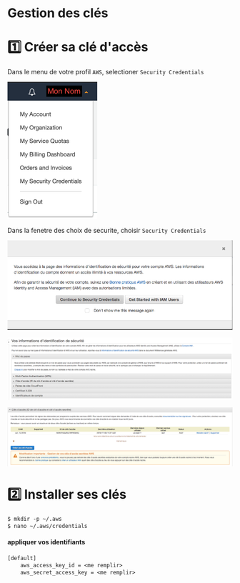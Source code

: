 # Gestion des clés

# :one: Créer sa clé d'accès

Dans le menu de votre profil `AWS`, selectioner `Security Credentials` 

![image](images/menu.png)

Dans la fenetre des choix de securite, choisir `Security Credentials` 

![image](images/SecurityCredentials.png)



![image](images/CleAccess.png)

![image](images/CreerCle.png)



# :two: Installer ses clés

```
$ mkdir -p ~/.aws
$ nano ~/.aws/credentials
```

#### appliquer vos identifiants

```
[default]
    aws_access_key_id = <me remplir>
    aws_secret_access_key = <me remplir>

```
